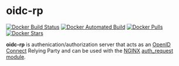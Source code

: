 [hub]: https://hub.docker.com/r/pkoenig10/oidc-rp

# oidc-rp

[![Docker Build Status](https://img.shields.io/docker/build/pkoenig10/oidc-rp.svg)][hub] [![Docker Automated Build](https://img.shields.io/docker/automated/pkoenig10/oidc-rp.svg)][hub] [![Docker Pulls](https://img.shields.io/docker/pulls/pkoenig10/oidc-rp.svg)][hub] [![Docker Stars](https://img.shields.io/docker/stars/pkoenig10/oidc-rp.svg)][hub]

**oidc-rp** is authenication/authorization server that acts as an [OpenID Connect](https://openid.net/connect/) Relying Party and can be used with the [NGINX](https://www.nginx.com/) [auth_request module](http://nginx.org/en/docs/http/ngx_http_auth_request_module.html).
